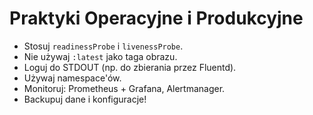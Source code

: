 
# Praktyki Operacyjne i Produkcyjne

- Stosuj `readinessProbe` i `livenessProbe`.
- Nie używaj `:latest` jako taga obrazu.
- Loguj do STDOUT (np. do zbierania przez Fluentd).
- Używaj namespace'ów.
- Monitoruj: Prometheus + Grafana, Alertmanager.
- Backupuj dane i konfiguracje!
